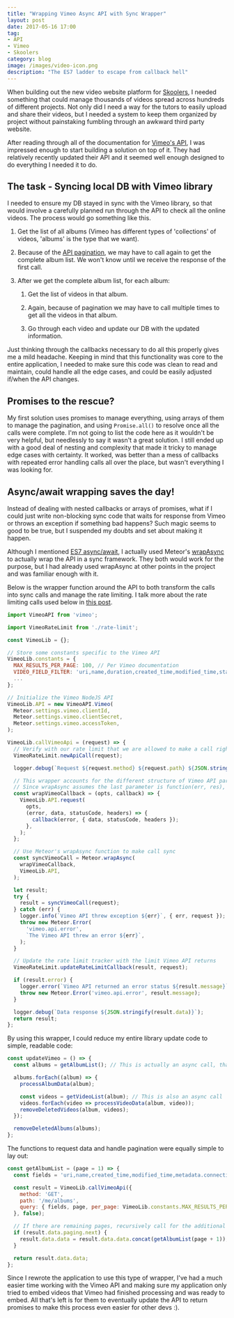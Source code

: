 ```yaml
---
title: "Wrapping Vimeo Async API with Sync Wrapper"
layout: post
date: 2017-05-16 17:00
tag:
- API
- Vimeo
- Skoolers
category: blog
image: /images/video-icon.png
description: "The ES7 ladder to escape from callback hell"
---
```

When building out the new video website platform for [Skoolers](/projects/skoolers), I needed something that could manage thousands of videos spread across hundreds of different projects. Not only did I need a way for the tutors to easily upload and share their videos, but I needed a system to keep them organized by project without painstaking fumbling through an awkward third party website.

After reading through all of the documentation for [Vimeo's API](https://github.com/vimeo/vimeo.js), I was impressed enough to start building a solution on top of it. They had relatively recently updated their API and it seemed well enough designed to do everything I needed it to do.

## The task - Syncing local DB with Vimeo library

I needed to ensure my DB stayed in sync with the Vimeo library, so that would involve a carefully planned run through the API to check all the online videos. The process would go something like this.

1. Get the list of all albums (Vimeo has different types of 'collections' of videos, 'albums' is the type that we want).

2. Because of the [API pagination](https://developer.vimeo.com/api/common-formats), we may have to call again to get the complete album list. We won't know until we receive the response of the first call.

3. After we get the complete album list, for each album:

    1. Get the list of videos in that album.

    2. Again, because of pagination we may have to call multiple times to get all the videos in that album.

    3. Go through each video and update our DB with the updated information.

Just thinking through the callbacks necessary to do all this properly gives me a mild headache. Keeping in mind that this functionality was core to the entire application, I needed to make sure this code was clean to read and maintain, could handle all the edge cases, and could be easily adjusted if/when the API changes.

## Promises to the rescue?

My first solution uses promises to manage everything, using arrays of them to manage the pagination, and using `Promise.all()` to resolve once all the calls were complete. I'm not going to list the code here as it wouldn't be very helpful, but needlessly to say it wasn't a great solution. I still ended up with a good deal of nesting and complexity that made it tricky to manage edge cases with certainty. It worked, was better than a mess of callbacks with repeated error handling calls all over the place, but wasn't everything I was looking for.

## Async/await wrapping saves the day!

Instead of dealing with nested callbacks or arrays of promises, what if I could just write non-blocking sync code that waits for response from Vimeo or throws an exception if something bad happens? Such magic seems to good to be true, but I suspended my doubts and set about making it happen.

Although I mentioned [ES7 async/await](https://developer.mozilla.org/en-US/docs/Web/JavaScript/Reference/Operators/await), I actually used Meteor's [wrapAsync](https://docs.meteor.com/api/core.html#Meteor-wrapAsync) to actually wrap the API in a sync framework. They both would work for the purpose, but I had already used wrapAsync at other points in the project and was familiar enough with it.

Below is the wrapper function around the API to both transform the calls into sync calls and manage the rate limiting. I talk more about the rate limiting calls used below in [this post](/blog/writing-the-book-on-vimeo-api-rate-limiting).

```js
import VimeoAPI from 'vimeo';

import VimeoRateLimit from './rate-limit';

const VimeoLib = {};

// Store some constants specific to the Vimeo API
VimeoLib.constants = {
  MAX_RESULTS_PER_PAGE: 100, // Per Vimeo documentation
  VIDEO_FIELD_FILTER: 'uri,name,duration,created_time,modified_time,status', // The video fields we care about
  ...
};

// Initialize the Vimeo NodeJS API
VimeoLib.API = new VimeoAPI.Vimeo(
  Meteor.settings.vimeo.clientId,
  Meteor.settings.vimeo.clientSecret,
  Meteor.settings.vimeo.accessToken,
);

VimeoLib.callVimeoApi = (request) => {
  // Verify with our rate limit that we are allowed to make a call right now
  VimeoRateLimit.newApiCall(request);

  logger.debug(`Request ${request.method} ${request.path} ${JSON.stringify(request.query)}`);

  // This wrapper accounts for the different structure of Vimeo API parameter setup for callback.
  // Since wrapAsync assumes the last parameter is function(err, res), need to wrap Vimeo.request
  const wrapVimeoCallback = (opts, callback) => {
    VimeoLib.API.request(
      opts,
      (error, data, statusCode, headers) => {
        callback(error, { data, statusCode, headers });
      },
    );
  };

  // Use Meteor's wrapAsync function to make call sync
  const syncVimeoCall = Meteor.wrapAsync(
    wrapVimeoCallback,
    VimeoLib.API,
  );

  let result;
  try {
    result = syncVimeoCall(request);
  } catch (err) {
    logger.info(`Vimeo API threw exception ${err}`, { err, request });
    throw new Meteor.Error(
      'vimeo.api.error',
      `The Vimeo API threw an error ${err}`,
    );
  }

  // Update the rate limit tracker with the limit Vimeo API returns
  VimeoRateLimit.updateRateLimitCallback(result, request);

  if (result.error) {
    logger.error(`Vimeo API returned an error status ${result.message}`, result);
    throw new Meteor.Error('vimeo.api.error', result.message);
  }

  logger.debug(`Data response ${JSON.stringify(result.data)}`);
  return result;
};
```

By using this wrapper, I could reduce my entire library update code to simple, readable code:

```js
const updateVimeo = () => {
  const albums = getAlbumList(); // This is actually an async call, that may make additional async calls for pagination

  albums.forEach((album) => {
    processAlbumData(album);

    const videos = getVideoList(album); // This is also an async call
    videos.forEach(video => processVideoData(album, video));
    removeDeletedVideos(album, videos);
  });

  removeDeletedAlbums(albums);
};
```

The functions to request data and handle pagination were equally simple to lay out:

```js
const getAlbumList = (page = 1) => {
  const fields = 'uri,name,created_time,modified_time,metadata.connections.videos.uri';

  const result = VimeoLib.callVimeoApi({
    method: 'GET',
    path: '/me/albums',
    query: { fields, page, per_page: VimeoLib.constants.MAX_RESULTS_PER_PAGE },
  }, false);

  // If there are remaining pages, recursively call for the additional pages
  if (result.data.paging.next) {
    result.data.data = result.data.data.concat(getAlbumList(page + 1));
  }

  return result.data.data;
};
```

Since I rewrote the application to use this type of wrapper, I've had a much easier time working with the Vimeo API and making sure my application only tried to embed videos that Vimeo had finished processing and was ready to embed. All that's left is for them to eventually update the API to return promises to make this process even easier for other devs :).

